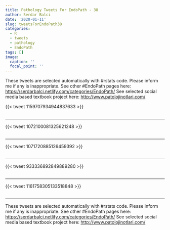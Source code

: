 ```yaml
---
title: Pathology Tweets For EndoPath - 38
author: Serdar Balci
date: '2020-01-11'
slug: tweetsForEndoPath38
categories:
  - R
  - tweets
  - pathology
  - EndoPath
tags: []
image:
  caption: ''
  focal_point: ''
---
```



These tweets are selected automatically with #rstats code. Please inform me if any is inappropriate.
See other #EndoPath pages here: https://serdarbalci.netlify.com/categories/EndoPath/ 
See selected social media based textbook project here: http://www.patolojinotlari.com/

{{< tweet 1159707934944837633 >}}
<br>
<br>
<hr>
{{< tweet 1072100081325621248 >}}
<br>
<br>
<hr>
{{< tweet 1071720885126459392 >}}
<br>
<br>
<hr>
{{< tweet 933336892849889280 >}}
<br>
<br>
<hr>
{{< tweet 1161758305133518848 >}}
<br>
<br>
<hr>


These tweets are selected automatically with #rstats code. Please inform me if any is inappropriate.
See other #EndoPath pages here: https://serdarbalci.netlify.com/categories/EndoPath/ 
See selected social media based textbook project here: http://www.patolojinotlari.com/
